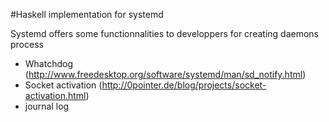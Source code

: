 #Haskell implementation for systemd

Systemd offers some functionnalities to developpers for creating daemons process


- Whatchdog (http://www.freedesktop.org/software/systemd/man/sd_notify.html)
- Socket activation (http://0pointer.de/blog/projects/socket-activation.html)
- journal log
